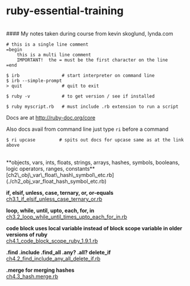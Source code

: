 # ruby-essential-training
<br/>
#### My notes taken during course from kevin skoglund, lynda.com

    # this is a single line comment
	=begin
		this is a multi line comment
		IMPORTANT!  the = must be the first character on the line
	=end

    $ irb                # start interpreter on command line
    $ irb --simple-prompt
    > quit               # quit to exit

    $ ruby -v            # to get version / see if installed

    $ ruby myscript.rb   # must include .rb extension to run a script

Docs are at <a href="http://ruby-doc.org/core" target="_blank">http://ruby-doc.org/core</a>

Also docs avail from command line just type `ri` before a command

    $ ri upcase			# spits out docs for upcase same as at the link above 

<br/>
**objects, vars, ints, floats, strings, arrays, hashes, symbols, booleans, logic operators, ranges, constants**<br/>
[ch2\_obj\_var\_float\_hash\_symbol\_etc.rb](./ch2_obj_var_float_hash_symbol_etc.rb)

**if, elsif, unless, case, ternary, or, or-equals**<br/>
[ch3.1\_if\_elsif\_unless\_case\_ternary\_or.rb](./ch3.1_if_elsif_unless_case_ternary_or.rb)

**loop, while, until, upto, each, for, in**<br/>
[ch3.2\_loop\_while\_until\_times\_upto\_each\_for\_in.rb](./ch3.2_loop_while_until_times_upto_each_for_in.rb)

**code block uses local variable instead of block scope variable in older versions of ruby**<br/>
[ch4.1\_code\_block\_scope\_ruby\_1.9.1.rb](./ch4.1_code_block_scope_ruby_1.9.1.rb)

**.find .include .find\_all .any? .all? delete\_if**<br/>
[ch4.2\_find\_include\_any\_all\_delete\_if.rb](./ch4.2_find_include_any_all_delete_if.rb)

**.merge for merging hashes**<br/>
[ch4.3\_hash.merge.rb](./ch4.3_hash.merge.rb)




